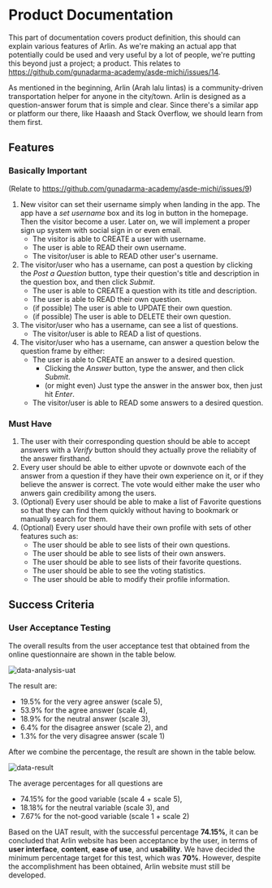 Product Documentation
=====================

This part of documentation covers product definition, this should can explain various features of Arlin. As we're making an actual app that potentially could be used and very useful by a lot of people, we're putting this beyond just a project; a product. This relates to <https://github.com/gunadarma-academy/asde-michi/issues/14>.

As mentioned in the beginning, Arlin (Arah lalu lintas) is a community-driven transportation helper for anyone in the city/town. Arlin is designed as a question-answer forum that is simple and clear. Since there's a similar app or platform our there, like Haaash and Stack Overflow, we should learn from them first.

Features
--------

### Basically Important

(Relate to <https://github.com/gunadarma-academy/asde-michi/issues/9>)

1. New visitor can set their username simply when landing in the app. The app have a _set username_ box and its log in button in the homepage. Then the visitor become a user. Later on, we will implement a proper sign up system with social sign in or even email.
   - The visitor is able to CREATE a user with username.
   - The user is able to READ their own username.
   - The visitor/user is able to READ other user's username.
2. The visitor/user who has a username, can post a question by clicking the _Post a Question_ button, type their question's title and description in the question box, and then click _Submit_.
   - The user is able to CREATE a question with its title and description.
   - The user is able to READ their own question.
   - (if possible) The user is able to UPDATE their own question.
   - (if possible) The user is able to DELETE their own question.
3. The visitor/user who has a username, can see a list of questions.
   - The visitor/user is able to READ a list of questions.
4. The visitor/user who has a username, can answer a question below the question frame by either:
   - The user is able to CREATE an answer to a desired question.
     - Clicking the _Answer_ button, type the answer, and then click _Submit_.
     - (or might even) Just type the answer in the answer box, then just hit _Enter_.
   - The visitor/user is able to READ some answers to a desired question.

### Must Have

1. The user with their corresponding question should be able to accept answers with a _Verify_ button should they actually prove the reliabity of the answer firsthand. 
2. Every user should be able to either upvote or downvote each of the answer from a question if they have their own experience on it, or if they believe the answer is correct. The vote would either make the user who anwers gain credibility among the users.
3. (Optional) Every user should be able to make a list of Favorite questions so that they can find them quickly without having to bookmark or manually search for them. 
4. (Optional) Every user should have their own profile with sets of other features such as:
   - The user should be able to see lists of their own questions.
   - The user should be able to see lists of their own answers.
   - The user should be able to see lists of their favorite questions.
   - The user should be able to see the voting statistics.
   - The user should be able to modify their profile information.

Success Criteria
----------------

### User Acceptance Testing

The overall results from the user acceptance test that obtained from the online questionnaire are shown in the table below.

![data-analysis-uat](https://cloud.githubusercontent.com/assets/4652284/14762705/90b0e3b6-09ab-11e6-8bee-d61c2853a3c7.png)

The result are: 
- 19.5% for the very agree answer (scale 5),
- 53.9% for the agree answer (scale 4),
- 18.9% for the neutral answer (scale 3),
- 6.4% for the disagree answer  (scale 2), and
- 1.3% for the very disagree answer (scale 1)

After we combine the percentage, the result are shown in the table below.

![data-result](https://cloud.githubusercontent.com/assets/4652284/14762717/e44b888c-09ab-11e6-8493-66d994cff855.png)

The average percentages for all questions are
- 74.15% for the good variable (scale 4 + scale 5),
- 18.18% for the neutral variable (scale 3), and 
- 7.67% for the not-good variable (scale 1 + scale 2)

Based on the UAT result, with the successful percentage **74.15%**, it can be concluded that Arlin website has been acceptance by the user, in terms of **user interface**, **content**, **ease of use**, and **usability**. We have decided the minimum percentage target for this test, which was **70%**. However, despite the accomplishment has been obtained, Arlin website must still be developed.
